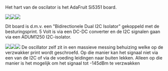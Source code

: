 Het hart van de oscilator is het AdaFruit Si5351 board.
<p><img src="https://github.com/costonisp/DEC-meetzender-test/blob/master/documentation/Si5351+interface/ada5351.jpg"><a href="https://github.com/costonisp/DEC-meetzender-test/blob/master/documentation/Si5351+interface/AdaSi5351Sch.pdf"><img src="https://github.com/costonisp/DEC-meetzender-test/blob/master/documentation/Si5351+interface/AdaSi5351SchTN.jpg"></a><img src="https://github.com/costonisp/DEC-meetzender-test/blob/master/documentation/Si5351+interface/I2CisolatorTN.jpg"></p> 
Dit board is d.m.v. een "Bidirectionele Dual I2C Isolator" gekoppeld met de besturingsprint.
5 Volt is via een DC-DC converter en de I2C signalen gaan via een ADUM1250 I2C-isolator.
<p><img src="https://github.com/costonisp/DEC-meetzender-test/blob/master/documentation/Si5351+interface/I2CisolatorTN.jpg"><img src="https://github.com/costonisp/DEC-meetzender-test/blob/master/documentation/Si5351+interface/OscillatorBlockATN.jpg"><img src="https://github.com/costonisp/DEC-meetzender-test/blob/master/documentation/Si5351+interface/OscillatorBlockBTN.jpg">
De oscillator zelf zit in een massieve messing behuizing welke op de verzwakker print wordt geschroefd.
Op die manier kan het signaal niet via een van de I2C of via de voeding leidingen naar buiten lekken.
Alleen op die manier is het mogelijk om het signaal tot -145dBm te verzwakken

